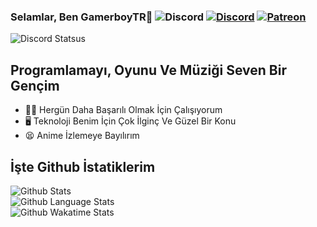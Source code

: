 
### Selamlar, Ben GamerboyTR👋 ![Discord](https://img.shields.io/static/v1?style=flat&logo=discord&logoColor=white&color=%237289DA&label=&message=G̷a̷m̷e̷r̷b̷o̷y̷T̷R̷%20ᶫᵒᵛᵉᵧₒᵤ#1881) [![Discord](https://img.shields.io/discord/841385554792415282?logo=discord&style=flat-square&color=%237289DA)](https://discord.gg/turkishmethods) [![Patreon](https://img.shields.io/badge/donate-Patreon-red?logo=Patreon&style=flat-square)](https://patreon.com/gamerboytr)

![Discord Statsus](https://lanyard-profile-readme.vercel.app/api/530043492014096384?bg=23283d&borderRadius=8px&hideDiscrim=true)  

## Programlamayı, Oyunu Ve Müziği Seven Bir Gençim

- 💪🏻 Hergün Daha Başarılı Olmak İçin Çalışıyorum
- 🖥 Teknoloji Benim İçin Çok İlginç Ve Güzel Bir Konu
- 😫 Anime İzlemeye Bayılırım

##

## İşte Github İstatiklerim

![Github Stats](https://github-readme-stats.vercel.app/api?username=gamerboytr&theme=dracula&show_icons=true&locale=tr)<br>
![Github Language Stats](https://github-readme-stats.vercel.app/api/top-langs/?username=gamerboytr&layout=compact&theme=dracula&langs_count=10&locale=tr)<br>
![Github Wakatime Stats](https://github-readme-stats.vercel.app/api/wakatime?username=GamerboyTR&theme=dracula)
